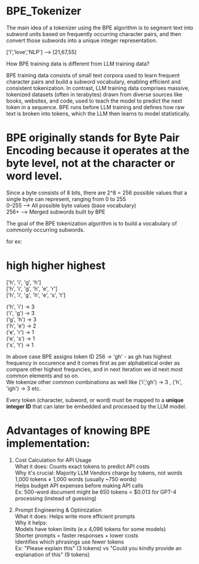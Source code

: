 # BPE_Tokenizer

The main idea of a tokenizer using the BPE algorithm is to segment text into subword units based on frequently occurring character pairs, and then convert those subwords into a unique integer representation.

['I','love','NLP'] --> [21,67,55]

How BPE training data is different from LLM training data?

BPE training data consists of small text corpora used to learn frequent character pairs and build a subword vocabulary, enabling efficient and consistent   tokenization. In contrast, LLM training data comprises massive, tokenized datasets (often in terabytes) drawn from diverse sources like books, websites, and code,   used to teach the model to predict the next token in a sequence. BPE runs before LLM training and defines how raw text is broken into tokens, which the LLM then   learns to model statistically.  

# BPE originally stands for Byte Pair Encoding because it operates at the byte level, not at the character or word level.

Since a byte consists of 8 bits, there are 2^8 = 256 possible values that a single byte can represent, ranging from 0 to 255  
0–255	--> All possible byte values (base vocabulary)  
256+ -->	Merged subwords built by BPE  

The goal of the BPE tokenization algorithm is to build a vocabulary of commonly occurring subwords.

for ex:  
# high higher highest  

['h', 'i', 'g', 'h']   
['h', 'i', 'g', 'h', 'e', 'r']  
['h', 'i', 'g', 'h', 'e', 's', 't']  

('h', 'i') → 3  
('i', 'g') → 3  
('g', 'h') → 3  
('h', 'e') → 2  
('e', 'r') → 1  
('e', 's') → 1  
('s', 't') → 1  


In above case BPE assigns token ID 256 → 'gh' - as gh has highest frequency in occurence and it comes first as per alphabetical order as compare other highest frequncies, and in next iteration we id next most common elements and so on.  
We tokenize other common combinations as well like ('i','gh') -> 3 , ('h', 'igh') → 3  etc.   

Every token (character, subword, or word) must be mapped to a **unique integer ID** that can later be embedded and processed by the LLM model.

# Advantages of knowing BPE implementation:

1. Cost Calculation for API Usage  
What it does: Counts exact tokens to predict API costs  
Why it's crucial:
Majority LLM Vendors charge by tokens, not words  
1,000 tokens ≠ 1,000 words (usually ~750 words)  
Helps budget API expenses before making API calls  
Ex: 500-word document might be 650 tokens = $0.013 for GPT-4 processing (instead of guessing)    

3. Prompt Engineering & Optimization     
What it does: Helps write more efficient prompts  
Why it helps:  
Models have token limits (e.x 4,096 tokens for some models)  
Shorter prompts = faster responses + lower costs  
Identifies which phrasings use fewer tokens  
Ex: "Please explain this" (3 tokens) vs "Could you kindly provide an explanation of this" (9 tokens)  




